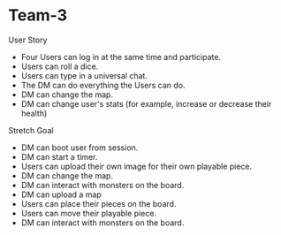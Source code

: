 # Team-3

User Story
- Four Users can log in at the same time and participate.
- Users can roll a dice.
- Users can type in a universal chat.
- The DM can do everything the Users can do.
- DM can change the map.
- DM can change user's stats (for example, increase or decrease their health)

Stretch Goal
- DM can boot user from session.
- DM can start a timer.
- Users can upload their own image for their own playable piece.
- DM can change the map.
- DM can interact with monsters on the board.
- DM can upload a map
- Users can place their pieces on the board.
- Users can move their playable piece.
- DM can interact with monsters on the board.
